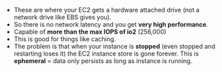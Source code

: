 - These are where your EC2 gets a hardware attached drive (not a network drive like EBS gives you).
- So there is no network latency and you get **very high performance**.
- Capable of **more than the max IOPS of io2** (256,000)
- This is good for things like caching.
- The problem is that when your instance is **stopped** (even stopped and restarting loses it) the EC2 instance store is gone forever. This is **ephemeral** = data only persists as long as instance is running.